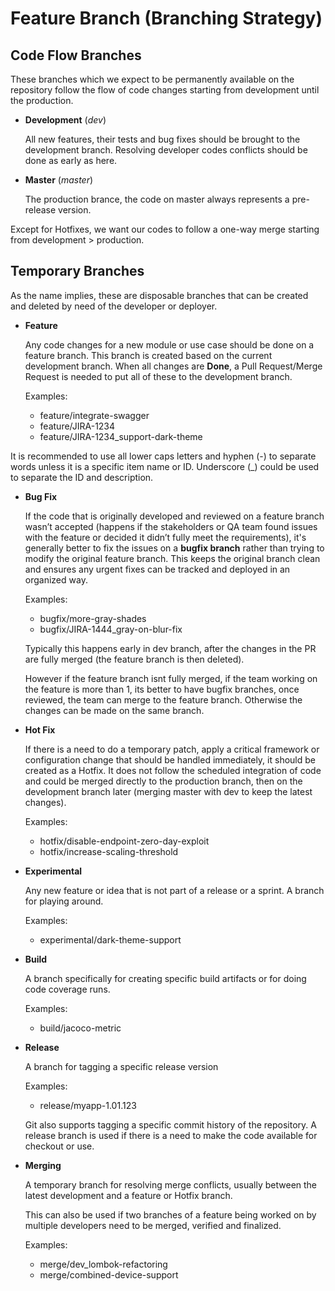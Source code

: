 # Feature Branch (Branching Strategy)

## Code Flow Branches

These branches which we expect to be permanently available on the repository follow the flow of code changes starting from development until the production.

* **Development** (*dev*)

  All new features, their tests and bug fixes should be brought to the development branch. Resolving developer codes conflicts should be done as early as here.

* **Master** (*master*)

  The production brance, the code on master always represents a pre-release version.

Except for Hotfixes, we want our codes to follow a one-way merge starting from development > production.

## Temporary Branches

As the name implies, these are disposable branches that can be created and deleted by need of the developer or deployer.

* **Feature**

  Any code changes for a new module or use case should be done on a feature branch. This branch is created based on the current development branch. When all changes are **Done**, a Pull Request/Merge Request is needed to put all of these to the development branch.

  Examples:
  * feature/integrate-swagger
  * feature/JIRA-1234
  * feature/JIRA-1234_support-dark-theme

It is recommended to use all lower caps letters and hyphen (-) to separate words unless it is a specific item name or ID. Underscore (_) could be used to separate the ID and description.

* **Bug Fix**

  If the code that is originally developed and reviewed on a feature branch wasn’t accepted (happens if the stakeholders or QA team found issues with the feature or decided it didn’t fully meet the requirements), it's generally better to fix the issues on a **bugfix branch** rather than trying to modify the original feature branch. This keeps the original branch clean and ensures any urgent fixes can be tracked and deployed in an organized way.

  Examples:
  * bugfix/more-gray-shades
  * bugfix/JIRA-1444_gray-on-blur-fix

  Typically this happens early in dev branch, after the changes in the PR are fully merged (the feature branch is then deleted).
  
  However if the feature branch isnt fully merged, if the team working on the feature is more than 1, its better to have bugfix branches, once reviewed, the team can merge to the feature branch. Otherwise the changes can be made on the same branch.
* **Hot Fix**

  If there is a need to do a temporary patch, apply a critical framework or configuration change that should be handled immediately, it should be created as a Hotfix. It does not follow the scheduled integration of code and could be merged directly to the production branch, then on the development branch later (merging master with dev to keep the latest changes).

  Examples:
  * hotfix/disable-endpoint-zero-day-exploit
  * hotfix/increase-scaling-threshold
    
* **Experimental**

  Any new feature or idea that is not part of a release or a sprint. A branch for playing around.

  Examples:
  * experimental/dark-theme-support
    
* **Build**

  A branch specifically for creating specific build artifacts or for doing code coverage runs.

  Examples:
  * build/jacoco-metric
    
* **Release**

  A branch for tagging a specific release version

  Examples:
  * release/myapp-1.01.123

  Git also supports tagging a specific commit history of the repository. A release branch is used if there is a need to make the code available for checkout or use.
  
* **Merging**

  A temporary branch for resolving merge conflicts, usually between the latest development and a feature or Hotfix branch.
  
  This can also be used if two branches of a feature being worked on by multiple developers need to be merged, verified and finalized.

  Examples:
  * merge/dev_lombok-refactoring
  * merge/combined-device-support


